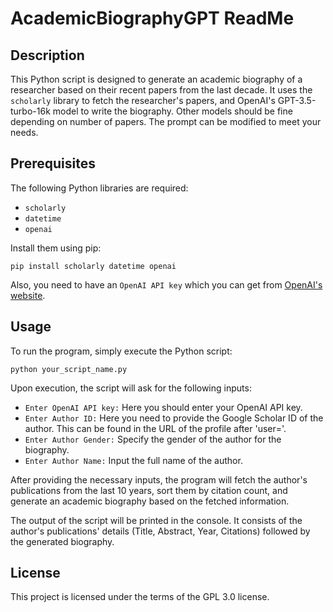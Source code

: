 # AcademicBiographyGPT ReadMe

## Description

This Python script is designed to generate an academic biography of a researcher based on their recent papers from the last decade. It uses the `scholarly` library to fetch the researcher's papers, and OpenAI's GPT-3.5-turbo-16k model to write the biography. Other models should be fine depending on number of papers. The prompt can be modified to meet your needs.

## Prerequisites

The following Python libraries are required:

- `scholarly`
- `datetime`
- `openai`

Install them using pip:

```
pip install scholarly datetime openai
```

Also, you need to have an `OpenAI API key` which you can get from [OpenAI's website](https://www.openai.com/).

## Usage

To run the program, simply execute the Python script:

```
python your_script_name.py
```

Upon execution, the script will ask for the following inputs:

- `Enter OpenAI API key:` Here you should enter your OpenAI API key.
- `Enter Author ID:` Here you need to provide the Google Scholar ID of the author. This can be found in the URL of the profile after 'user='.
- `Enter Author Gender:` Specify the gender of the author for the biography.
- `Enter Author Name:` Input the full name of the author.

After providing the necessary inputs, the program will fetch the author's publications from the last 10 years, sort them by citation count, and generate an academic biography based on the fetched information.

The output of the script will be printed in the console. It consists of the author's publications' details (Title, Abstract, Year, Citations) followed by the generated biography.

## License

This project is licensed under the terms of the GPL 3.0 license.
